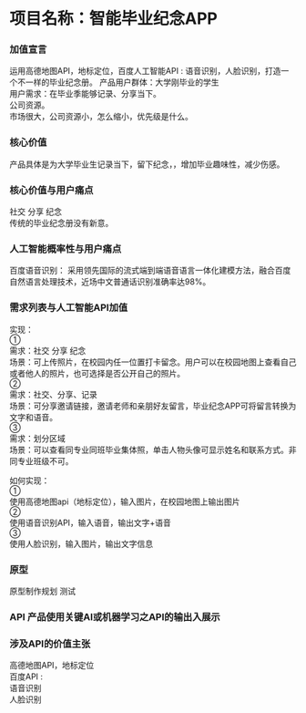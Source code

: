 # 项目名称：智能毕业纪念APP    
  
### 加值宣言       
运用高德地图API，地标定位，百度人工智能API :  语音识别，人脸识别，打造一个不一样的毕业纪念册。 
产品用户群体：大学刚毕业的学生   
用户需求：在毕业季能够记录、分享当下。    
公司资源。   
市场很大，公司资源小，怎么缩小，优先级是什么。    

### 核心价值    
产品具体是为大学毕业生记录当下，留下纪念，，增加毕业趣味性，减少伤感。    
    
### 核心价值与用户痛点       
社交 分享 纪念    
传统的毕业纪念册没有新意。   

### 人工智能概率性与用户痛点   
百度语音识别：
采用领先国际的流式端到端语音语言一体化建模方法，融合百度自然语言处理技术，近场中文普通话识别准确率达98%。   

 
### 需求列表与人工智能API加值     
  
实现：   
①     
需求：社交 分享 纪念   
场景：可上传照片，在校园内任一位置打卡留念。用户可以在校园地图上查看自己或者他人的照片，也可选择是否公开自己的照片。   
②   
需求：社交、分享、记录   
场景：可分享邀请链接，邀请老师和亲朋好友留言，毕业纪念APP可将留言转换为文字和语音。   
③   
需求：划分区域   
场景：可以查看同专业同班毕业集体照，单击人物头像可显示姓名和联系方式。非同专业班级不可。   

如何实现：   
①   
使用高德地图api（地标定位），输入图片，在校园地图上输出图片   
②   
使用语音识别API，输入语音，输出文字+语音   
③   
使用人脸识别，输入图片，输出文字信息    


### 原型     
原型制作规划 测试    
### API 产品使用关键AI或机器学习之API的输出入展示    

### 涉及API的价值主张    
高德地图API，地标定位   
百度API :   
语音识别   
人脸识别   
